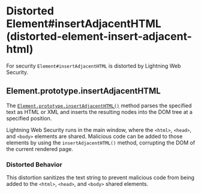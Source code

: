 # Distorted Element#insertAdjacentHTML (distorted-element-insert-adjacent-html)

For security `Element#insertAdjacentHTML` is distorted by Lightning Web Security.

<!-- START generated embed: @locker/distortion/src/Element/docs/insertAdjacentHTML-value.md -->
## Element.prototype.insertAdjacentHTML

The [`Element.prototype.insertAdjacentHTML()`](https://developer.mozilla.org/en-US/docs/Web/API/Element/insertAdjacentHTML) method parses the specified text as HTML or XML and inserts the resulting nodes into the DOM tree at a specified position.

Lightning Web Security runs in the main window, where the `<html>`, `<head>`, and `<body>` elements are shared. Malicious code can be added to those elements by using the `insertAdjacentHTML()` method, corrupting the DOM of the current rendered page.

### Distorted Behavior

This distortion sanitizes the text string to prevent malicious code from being added to the `<html>`, `<head>`, and `<body>` shared elements.
<!-- END generated embed, please keep comment -->
